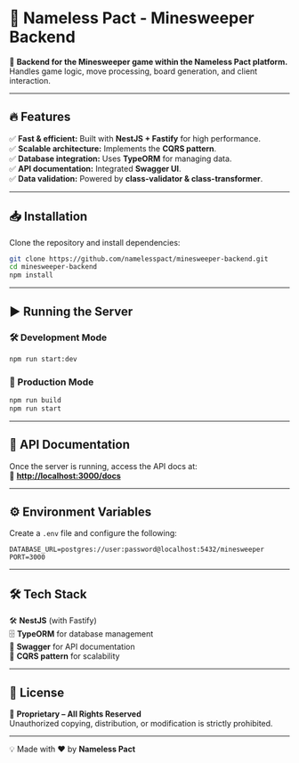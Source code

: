 # 🧩 Nameless Pact - Minesweeper Backend

🚀 **Backend for the Minesweeper game within the Nameless Pact platform.** Handles game logic, move processing, board generation, and client interaction.

---

## 🔥 Features

✅ **Fast & efficient:** Built with **NestJS + Fastify** for high performance.\
✅ **Scalable architecture:** Implements the **CQRS pattern**.\
✅ **Database integration:** Uses **TypeORM** for managing data.\
✅ **API documentation:** Integrated **Swagger UI**.\
✅ **Data validation:** Powered by **class-validator & class-transformer**.

---

## 📥 Installation

Clone the repository and install dependencies:

```bash
git clone https://github.com/namelesspact/minesweeper-backend.git
cd minesweeper-backend
npm install
```

---

## ▶️ Running the Server

### 🛠 Development Mode

```bash
npm run start:dev
```

### 🚀 Production Mode

```bash
npm run build
npm run start
```

---

## 📖 API Documentation

Once the server is running, access the API docs at:\
🔗 [**http://localhost:3000/docs**](http://localhost:3000/docs)

---

## ⚙️ Environment Variables

Create a `.env` file and configure the following:

```env
DATABASE_URL=postgres://user:password@localhost:5432/minesweeper
PORT=3000
```

---

## 🛠 Tech Stack

🛠 **NestJS** (with Fastify)\
🗄 **TypeORM** for database management\
📜 **Swagger** for API documentation\
🎯 **CQRS pattern** for scalability

---

## 📜 License

🛑 **Proprietary – All Rights Reserved**\
Unauthorized copying, distribution, or modification is strictly prohibited.

---

💡 Made with ❤️ by **Nameless Pact**

